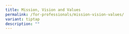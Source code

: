 ```yaml
---
title: Mission, Vision and Values
permalink: /for-professionals/mission-vision-values/
variant: tiptap
description: ""
---
```

